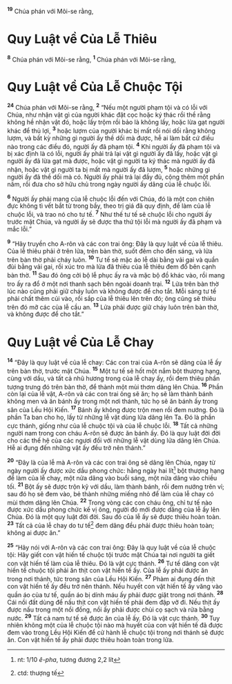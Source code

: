 <sup><b>19</b></sup> Chúa phán với Môi-se rằng, 
# Quy Luật về Của Lễ Thiêu
<sup><b>8</b></sup> Chúa phán với Môi-se rằng, <sup><b>1</b></sup> Chúa phán với Môi-se rằng, 
# Quy Luật về Của Lễ Chuộc Tội
<sup><b>24</b></sup> Chúa phán với Môi-se rằng, <sup><b>2</b></sup> “Nếu một người phạm tội và có lỗi với Chúa, như nhận vật gì của người khác đặt cọc hoặc ký thác rồi thề rằng không hề nhận vật đó, hoặc lấy trộm rồi bảo là không lấy, hoặc lừa gạt người khác để thủ lợi, <sup><b>3</b></sup> hoặc lượm của người khác bị mất rồi nói dối rằng không lượm, và bất kỳ những gì người ấy thề dối mà được, hễ ai làm bất cứ điều nào trong các điều đó, người ấy đã phạm tội. <sup><b>4</b></sup> Khi người ấy đã phạm tội và bị xác định là có lỗi, người ấy phải trả lại vật gì người ấy đã lấy, hoặc vật gì người ấy đã lừa gạt mà được, hoặc vật gì người ta ký thác mà người ấy đã nhận, hoặc vật gì người ta bị mất mà người ấy đã lượm, <sup><b>5</b></sup> hoặc những gì người ấy đã thề dối mà có. Người ấy phải trả lại đầy đủ, cộng thêm một phần năm, rồi đưa cho sở hữu chủ trong ngày người ấy dâng của lễ chuộc lỗi.

<sup><b>6</b></sup> Người ấy phải mang của lễ chuộc lỗi đến với Chúa, đó là một con chiên đực không tì vết bắt từ trong bầy, theo trị giá đã quy định, để làm của lễ chuộc lỗi, và trao nó cho tư tế. <sup><b>7</b></sup> Như thế tư tế sẽ chuộc lỗi cho người ấy trước mặt Chúa, và người ấy sẽ được tha thứ tội lỗi mà người ấy đã phạm và mắc lỗi.”

<sup><b>9</b></sup> “Hãy truyền cho A-rôn và các con trai ông: Ðây là quy luật về của lễ thiêu. Của lễ thiêu phải ở trên lửa, trên bàn thờ, suốt đêm cho đến sáng, và lửa trên bàn thờ phải cháy luôn. <sup><b>10</b></sup> Tư tế sẽ mặc áo lễ dài bằng vải gai và quần đùi bằng vải gai, rồi xúc tro mà lửa đã thiêu của lễ thiêu đem đổ bên cạnh bàn thờ. <sup><b>11</b></sup> Sau đó ông cởi bộ lễ phục ấy ra và mặc bộ đồ khác vào, rồi mang tro ấy ra đổ ở một nơi thanh sạch bên ngoài doanh trại. <sup><b>12</b></sup> Lửa trên bàn thờ lúc nào cũng phải giữ cháy luôn và không được để cho tắt. Mỗi sáng tư tế phải chất thêm củi vào, rồi sắp của lễ thiêu lên trên đó; ông cũng sẽ thiêu trên đó mỡ các của lễ cầu an. <sup><b>13</b></sup> Lửa phải được giữ cháy luôn trên bàn thờ, và không được để cho tắt.”


# Quy Luật về Của Lễ Chay
<sup><b>14</b></sup> “Ðây là quy luật về của lễ chay: Các con trai của A-rôn sẽ dâng của lễ ấy trên bàn thờ, trước mặt Chúa. <sup><b>15</b></sup> Một tư tế sẽ hốt một nắm bột thượng hạng, cùng với dầu, và tất cả nhũ hương trong của lễ chay ấy, rồi đem thiêu phần tượng trưng đó trên bàn thờ, để thành một mùi thơm dâng lên Chúa. <sup><b>16</b></sup> Phần còn lại của lễ vật, A-rôn và các con trai ông sẽ ăn; họ sẽ làm thành bánh không men và ăn bánh ấy trong một nơi thánh, tức họ sẽ ăn bánh ấy trong sân của Lều Hội Kiến. <sup><b>17</b></sup> Bánh ấy không được trộn men rồi đem nướng. Ðó là phần Ta ban cho họ, lấy từ những lễ vật dùng lửa dâng lên Ta. Ðó là phần cực thánh, giống như của lễ chuộc tội và của lễ chuộc lỗi. <sup><b>18</b></sup> Tất cả những người nam trong con cháu A-rôn sẽ được ăn bánh ấy. Ðó là quy luật đời đời cho các thế hệ của các ngươi đối với những lễ vật dùng lửa dâng lên Chúa. Hễ ai đụng đến những vật ấy đều trở nên thánh.”

<sup><b>20</b></sup> “Ðây là của lễ mà A-rôn và các con trai ông sẽ dâng lên Chúa, ngay từ ngày người ấy được xức dầu phong chức: hằng ngày hai lít[^1] bột thượng hạng để làm của lễ chay, một nửa dâng vào buổi sáng, một nửa dâng vào chiều tối. <sup><b>21</b></sup> Bột ấy sẽ được trộn kỹ với dầu, làm thành bánh, rồi đem nướng trên vỉ; sau đó họ sẽ đem vào, bẻ thành những miếng nhỏ để làm của lễ chay có mùi thơm dâng lên Chúa. <sup><b>22</b></sup> Trong vòng các con cháu ông, chỉ tư tế nào được xức dầu phong chức kế vị ông, người đó mới được dâng của lễ ấy lên Chúa. Ðó là một quy luật đời đời. Sau đó của lễ ấy sẽ được thiêu hoàn toàn. <sup><b>23</b></sup> Tất cả của lễ chay do tư tế[^2] đem dâng đều phải được thiêu hoàn toàn; không ai được ăn.”

<sup><b>25</b></sup> “Hãy nói với A-rôn và các con trai ông: Ðây là quy luật về của lễ chuộc tội: Hãy giết con vật hiến tế chuộc tội trước mặt Chúa tại nơi người ta giết con vật hiến tế làm của lễ thiêu. Ðó là vật cực thánh. <sup><b>26</b></sup> Tư tế dâng con vật hiến tế chuộc tội phải ăn thịt con vật hiến tế ấy. Của lễ ấy phải được ăn trong nơi thánh, tức trong sân của Lều Hội Kiến. <sup><b>27</b></sup> Phàm ai đụng đến thịt con vật hiến tế ấy đều trở nên thánh. Nếu huyết con vật hiến tế ấy văng vào quần áo của tư tế, quần áo bị dính máu ấy phải được giặt trong nơi thánh. <sup><b>28</b></sup> Cái nồi đất dùng để nấu thịt con vật hiến tế phải đem đập vỡ đi. Nếu thịt ấy được nấu trong một nồi đồng, nồi ấy phải được chùi cọ sạch và rửa bằng nước. <sup><b>29</b></sup> Tất cả nam tư tế sẽ được ăn của lễ ấy. Ðó là vật cực thánh. <sup><b>30</b></sup> Tuy nhiên không một của lễ chuộc tội nào mà huyết của con vật hiến tế đã được đem vào trong Lều Hội Kiến để cử hành lễ chuộc tội trong nơi thánh sẽ được ăn. Con vật hiến tế ấy phải được thiêu hoàn toàn trong lửa.

[^1]: nt: 1/10 *ê-pha*, tương đương 2,2 lít
[^2]: ctd: thượng tế